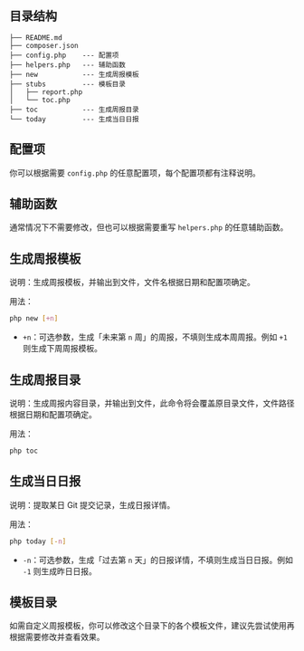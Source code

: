 ## 目录结构

```
├── README.md
├── composer.json
├── config.php    --- 配置项
├── helpers.php   --- 辅助函数
├── new           --- 生成周报模板
├── stubs         --- 模板目录
│   ├── report.php
│   └── toc.php
├── toc           --- 生成周报目录
└── today         --- 生成当日日报
```

## 配置项

你可以根据需要 `config.php` 的任意配置项，每个配置项都有注释说明。

## 辅助函数

通常情况下不需要修改，但也可以根据需要重写 `helpers.php` 的任意辅助函数。

## 生成周报模板

说明：生成周报模板，并输出到文件，文件名根据日期和配置项确定。

用法：

```bash
php new [+n]
```

- `+n`：可选参数，生成「未来第 `n` 周」的周报，不填则生成本周周报。例如 `+1` 则生成下周周报模板。

## 生成周报目录

说明：生成周报内容目录，并输出到文件，此命令将会覆盖原目录文件，文件路径根据日期和配置项确定。

用法：

```bash
php toc
```

## 生成当日日报

说明：提取某日 Git 提交记录，生成日报详情。

用法：

```bash
php today [-n]
```

- `-n`：可选参数，生成「过去第 `n` 天」的日报详情，不填则生成当日日报。例如 `-1` 则生成昨日日报。

## 模板目录

如需自定义周报模板，你可以修改这个目录下的各个模板文件，建议先尝试使用再根据需要修改并查看效果。

